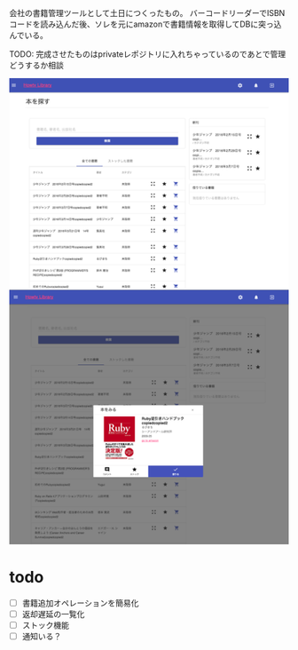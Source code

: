 会社の書籍管理ツールとして土日につくったもの。
バーコードリーダーでISBNコードを読み込んだ後、ソレを元にamazonで書籍情報を取得してDBに突っ込んでいる。

TODO: 完成させたものはprivateレポジトリに入れちゃっているのであとで管理どうするか相談


![index](./images/index.png)
![borrow](./images/borrow.png)


# todo

- [ ] 書籍追加オペレーションを簡易化
- [ ] 返却遅延の一覧化
- [ ] ストック機能
- [ ] 通知いる？
